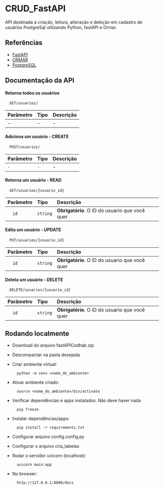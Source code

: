 
# CRUD_FastAPI 

API destinada a criação, leitura, alteração e deleção
em cadastro de usuários PostgreSql utilizando Python, fastAPI e Ormar.


## Referências

 - [FastAPI](https://fastapi.tiangolo.com)
 - [ORMAR](https://collerek.github.io/ormar/)
 - [PostgreSQL](https://www.postgresql.org/)


## Documentação da API

#### Retorna todos os usuários

```http
  GET/usuarios/
```

| Parâmetro   | Tipo       | Descrição                           |
| :---------- | :--------- | :---------------------------------- |
|      -      |      -     |          -                           |

#### Adiciona um usuário - CREATE

```http
  POST/usuarios/
```

| Parâmetro   | Tipo       | Descrição                                   |
| :---------- | :--------- | :------------------------------------------ |
|    `-`      |      `-`   |        - |


#### Retorna um usuário - READ

```http
  GET/usuarios/{usuario_id}
```

| Parâmetro   | Tipo       | Descrição                                   |
| :---------- | :--------- | :------------------------------------------ |
| `  id`      | `string`   |  **Obrigatório**. O ID do usuario que você quer |

#### Edita um usuário - UPDATE

```http
  PUT/usuarios/{usuario_id}
```

| Parâmetro   | Tipo       | Descrição                                   |
| :---------- | :--------- | :------------------------------------------ |
| `  id`      | `string`   |  **Obrigatório**. O ID do usuario que você quer |


#### Deleta um usuário - DELETE

```http
  DELETE/usuarios/{usuario_id}
```

| Parâmetro   | Tipo       | Descrição                                   |
| :---------- | :--------- | :------------------------------------------ |
| `  id`      | `string`   |  **Obrigatório**. O ID do usuario que você quer |




## Rodando localmente


- Download do arquivo fastAPICodhab.zip
- Descompactar na pasta desejada
- Criar ambiente virtual:  

        python -m venv <nome_do_ambiente>
- Ativar ambiente criado:
  
        source <nome_do_ambiente>/bin/activate 
- Verificar dependências e apps instalados. Não deve haver nada
  
        pip freeze 
- Instalar dependências/apps:
  
        pip install -r requirements.txt 
- Configurar arquivo config.config.py 
- Configurar o arquivo cria_tabelas


- Rodar o servidor uvicorn (localhost):
        
        uvicorn main:app 
    
- No browser: 

        http://127.0.0.1:8000/docs
